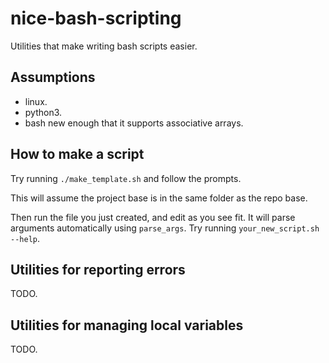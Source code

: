 # nice-bash-scripting
Utilities that make writing bash scripts easier.

## Assumptions
- linux.
- python3.
- bash new enough that it supports associative arrays.

## How to make a script
Try running `./make_template.sh` and follow the prompts.

This will assume the project base
is in the same folder as the repo base.

Then run the file you just created, and edit as you see fit.
It will parse arguments automatically using `parse_args`. Try running `your_new_script.sh --help`.

## Utilities for reporting errors

TODO.

## Utilities for managing local variables

TODO.
